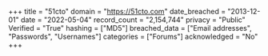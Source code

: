 +++
title = "51cto"
domain = "https://51cto.com"
date_breached = "2013-12-01"
date = "2022-05-04"
record_count = "2,154,744"
privacy = "Public"
Verified = "True"
hashing = ["MD5"]
breached_data = ["Email addresses", "Passwords", "Usernames"]
categories = ["Forums"]
acknowledged = "No"
+++
